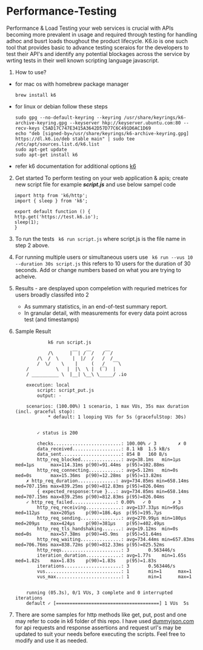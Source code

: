 # Performance-Testing
Performance & Load Testing your web services is crucial with APIs becoming more prevalent in usage and required through testing for handling adhoc and busrt loads thoughout the product lifecycle. K6.io is one such tool that provides basic to advance testing sceraios for the developers to test their API's and identify any potential blockages across the service by wrting tests in their well known scripting language javascript.  

1. How to use?
- for mac os with homebrew package manager 
    ```
    brew install k6
    ```

- for linux or debian follow these steps
    ```
    sudo gpg --no-default-keyring --keyring /usr/share/keyrings/k6-archive-keyring.gpg --keyserver hkp://keyserver.ubuntu.com:80 --recv-keys C5AD17C747E3415A3642D57D77C6C491D6AC1D69
    echo "deb [signed-by=/usr/share/keyrings/k6-archive-keyring.gpg] https://dl.k6.io/deb stable main" | sudo tee /etc/apt/sources.list.d/k6.list
    sudo apt-get update
    sudo apt-get install k6
    ```
 - refer k6 documentation for additional options [k6](https://k6.io/docs/get-started/installation/)

 2. Get started
 To perform testing on your web application & apis; create new script file for example ***script.js*** and use below sampel code  


 ```
    import http from 'k6/http';
    import { sleep } from 'k6';

    export default function () {
    http.get('https://test.k6.io');
    sleep(1);
    }

 ```

3. To run the tests ``` k6 run script.js``` where script.js is the file name in step 2 above.

4. For running multiple users or simultaneous users use ``` k6 run --vus 10 --duration 30s script.js``` this refers to 10 users for the duration of 30 seconds. Add or change numbers based on what you are trying to acheive.

4. Results - are desplayed upon compeletion with requried metrices for users broadly classifed into 2
    - As summary statistics, in an end-of-test summary report.
    - In granular detail, with measurements for every data point across test (and timestamps)
5. Sample Result
    ```
                k6 run script.js  

                /\      |‾‾| /‾‾/   /‾‾/   
            /\  /  \     |  |/  /   /  /    
            /  \/    \    |     (   /   ‾‾\  
        /          \   |  |\  \ |  (‾)  | 
        / __________ \  |__| \__\ \_____/ .io

        execution: local
            script: script_put.js
            output: -

        scenarios: (100.00%) 1 scenario, 1 max VUs, 35s max duration (incl. graceful stop):
                * default: 1 looping VUs for 5s (gracefulStop: 30s)


            ✓ status is 200

            checks.........................: 100.00% ✓ 3        ✗ 0  
            data_received..................: 8.1 kB  1.5 kB/s
            data_sent......................: 854 B   160 B/s
            http_req_blocked...............: avg=38.1ms   min=1µs      med=1µs      max=114.31ms p(90)=91.44ms  p(95)=102.88ms
            http_req_connecting............: avg=5.12ms   min=0s       med=0s       max=15.36ms  p(90)=12.28ms  p(95)=13.82ms 
        ✗ http_req_duration..............: avg=734.85ms min=658.14ms med=707.15ms max=839.25ms p(90)=812.83ms p(95)=826.04ms
            { expected_response:true }...: avg=734.85ms min=658.14ms med=707.15ms max=839.25ms p(90)=812.83ms p(95)=826.04ms
        ✓ http_req_failed................: 0.00%   ✓ 0        ✗ 3  
            http_req_receiving.............: avg=137.33µs min=95µs     med=112µs    max=205µs    p(90)=186.4µs  p(95)=195.7µs 
            http_req_sending...............: avg=270.99µs min=180µs    med=209µs    max=424µs    p(90)=381µs    p(95)=402.49µs
            http_req_tls_handshaking.......: avg=19.12ms  min=0s       med=0s       max=57.38ms  p(90)=45.9ms   p(95)=51.64ms 
            http_req_waiting...............: avg=734.44ms min=657.83ms med=706.76ms max=838.72ms p(90)=812.33ms p(95)=825.52ms
            http_reqs......................: 3       0.563446/s
            iteration_duration.............: avg=1.77s    min=1.65s    med=1.82s    max=1.83s    p(90)=1.83s    p(95)=1.83s   
            iterations.....................: 3       0.563446/s
            vus............................: 1       min=1      max=1
            vus_max........................: 1       min=1      max=1


        running (05.3s), 0/1 VUs, 3 complete and 0 interrupted iterations
        default ✓ [======================================] 1 VUs  5s
    ```

6. There are some samples for http methods like get, put, post and one may refer to code in k6 folder of this repo. I have used [dummyjson.com](https://dummyjson.com/) for api requests and response assertions and request url's may be updated to suit your needs before executing the scripts. Feel free to modify and use it as needed.